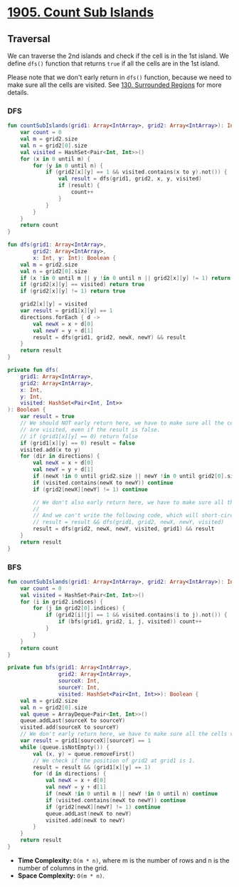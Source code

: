# [1905. Count Sub Islands](https://leetcode.com/problems/count-sub-islands/description/)
 
## Traversal
We can traverse the 2nd islands and check if the cell is in the 1st island. We define `dfs()` function that returns `true` if all the cells are in the 1st island.

Please note that we don't early return in `dfs()` function, because we need to make sure all the cells are visited. See [130. Surrounded Regions](../leetcode/130.surrounded-regions.md) for more details.

### DFS
```kotlin
fun countSubIslands(grid1: Array<IntArray>, grid2: Array<IntArray>): Int {
    var count = 0
    val m = grid2.size
    val n = grid2[0].size
    val visited = HashSet<Pair<Int, Int>>()
    for (x in 0 until m) {
        for (y in 0 until n) {
            if (grid2[x][y] == 1 && visited.contains(x to y).not()) {
                val result = dfs(grid1, grid2, x, y, visited)
                if (result) {
                    count++
                }
            }
        }
    }
    return count
}

fun dfs(grid1: Array<IntArray>, 
        grid2: Array<IntArray>,
        x: Int, y: Int): Boolean {
    val m = grid2.size
    val n = grid2[0].size
    if (x !in 0 until m || y !in 0 until n || grid2[x][y] != 1) return true
    if (grid2[x][y] == visited) return true
    if (grid2[x][y] != 1) return true

    grid2[x][y] = visited
    var result = grid1[x][y] == 1
    directions.forEach { d ->
        val newX = x + d[0]
        val newY = y + d[1]
        result = dfs(grid1, grid2, newX, newY) && result
    }
    return result
}

private fun dfs(
    grid1: Array<IntArray>, 
    grid2: Array<IntArray>,
    x: Int, 
    y: Int, 
    visited: HashSet<Pair<Int, Int>>
): Boolean {
    var result = true
    // We should NOT early return here, we have to make sure all the cells 
    // are visited, even if the result is false.
    // if (grid1[x][y] == 0) return false
    if (grid1[x][y] == 0) result = false
    visited.add(x to y)
    for (dir in directions) {
        val newX = x + d[0]
        val newY = y + d[1]
        if (newX !in 0 until grid2.size || newY !in 0 until grid2[0].size) continue
        if (visited.contains(newX to newY)) continue
        if (grid2[newX][newY] != 1) continue

        // We don't also early return here, we have to make sure all the cells visited.
        // 
        // And we can't write the following code, which will short-circuit the result.
        // result = result && dfs(grid1, grid2, newX, newY, visited)
        result = dfs(grid2, newX, newY, visited, grid1) && result
    }
    return result
}
```

### BFS
```kotlin
fun countSubIslands(grid1: Array<IntArray>, grid2: Array<IntArray>): Int {
    var count = 0
    val visited = HashSet<Pair<Int, Int>>()
    for (i in grid2.indices) {
        for (j in grid2[0].indices) {
            if (grid2[i][j] == 1 && visited.contains(i to j).not()) {
                if (bfs(grid1, grid2, i, j, visited)) count++
            }
        }
    }
    return count
}

private fun bfs(grid1: Array<IntArray>, 
                grid2: Array<IntArray>,
                sourceX: Int, 
                sourceY: Int,
                visited: HashSet<Pair<Int, Int>>): Boolean {
    val m = grid2.size
    val n = grid2[0].size
    val queue = ArrayDeque<Pair<Int, Int>>()
    queue.addLast(sourceX to sourceY)
    visited.add(sourceX to sourceY)
    // We don't early return here, we have to make sure all the cells visited.
    var result = grid1[sourceX][sourceY] == 1
    while (queue.isNotEmpty()) {
        val (x, y) = queue.removeFirst()
        // We check if the position of grid2 at grid1 is 1.
        result = result && (grid1[x][y] == 1)
        for (d in directions) {
            val newX = x + d[0]
            val newY = y + d[1]
            if (newX !in 0 until m || newY !in 0 until n) continue
            if (visited.contains(newX to newY)) continue
            if (grid2[newX][newY] != 1) continue
            queue.addLast(newX to newY)
            visited.add(newX to newY)
        }
    }
    return result
}
```

* **Time Complexity:** `O(m * n)`, where m is the number of rows and n is the number of columns in the grid.
* **Space Complexity:** `O(m * n)`.